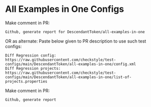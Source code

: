 # All Examples in One Configs
Make comment in PR:
```
Github, generate report for DescendantToken/all-examples-in-one
```
OR as alternate:
Paste below given to PR description to use such test configs:
```
Diff Regression config: https://raw.githubusercontent.com/checkstyle/test-configs/main/DescendantToken/all-examples-in-one/config.xml
Diff Regression projects: https://raw.githubusercontent.com/checkstyle/test-configs/main/DescendantToken/all-examples-in-one/list-of-projects.properties
```
Make comment in PR:
```
Github, generate report
```
